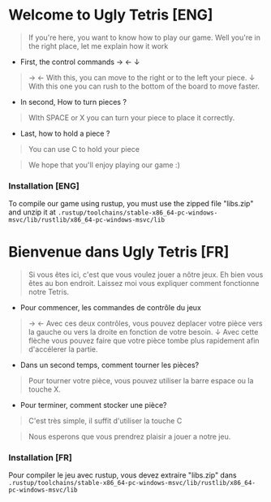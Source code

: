 # Welcome to Ugly Tetris [ENG]

> If you're here, you want to know how to play our game. 
> Well you're in the right place, let me explain how it work
- First, the control commands → ← ↓
> → ←  With this, you can move to the right or to 
> the left your piece. ↓ With this one you can rush to the bottom
> of the board to move faster. 
- In second, How to turn pieces ? 
> WIth SPACE or X you can turn your piece to place it correctly. 
- Last, how to hold a piece ?
> You can use C to hold your piece

> We hope that you'll enjoy playing our game :)

### Installation [ENG]
To compile our game using rustup, you must use the zipped file "libs.zip" and unzip it at
`.rustup/toolchains/stable-x86_64-pc-windows-msvc/lib/rustlib/x86_64-pc-windows-msvc/lib`

# Bienvenue dans Ugly Tetris [FR]
> Si vous êtes ici, c'est que vous voulez jouer a nôtre jeux.
> Eh bien vous êtes au bon endroit. 
> Laissez moi vous expliquer comment fonctionne notre Tetris. 
- Pour commencer, les commandes de contrôle du jeux
> → ← Avec ces deux contrôles, vous pouvez deplacer votre pièce vers la gauche ou vers la droite
> en fonction de votre besoin. ↓ Avec cette flèche vous pouvez 
> faire que votre pièce tombe plus rapidement afin d'accélerer
> la partie. 
- Dans un second temps, comment tourner les pièces? 
> Pour tourner votre pièce, vous pouvez utiliser la barre espace
> ou la touche X. 
- Pour terminer, comment stocker une pièce? 
> C'est très simple, il suffit d'utiliser la touche C

> Nous esperons que vous prendrez plaisir a jouer a notre jeu. 

### Installation [FR]
Pour compiler le jeu avec rustup, vous devez extraire "libs.zip" dans
`.rustup/toolchains/stable-x86_64-pc-windows-msvc/lib/rustlib/x86_64-pc-windows-msvc/lib`